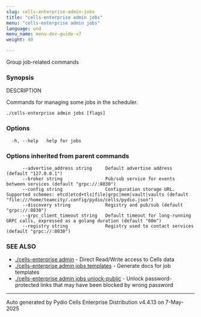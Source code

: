 ```yaml
---
slug: cells-enterprise-admin-jobs
title: "cells-enterprise admin jobs"
menu: "cells-enterprise admin jobs"
language: und
menu_name: menu-dev-guide-v7
weight: 40

---
```

Group job-related commands

### Synopsis


DESCRIPTION

  Commands for managing some jobs in the scheduler.


```
./cells-enterprise admin jobs [flags]
```

### Options

```
  -h, --help   help for jobs
```

### Options inherited from parent commands

```
      --advertise_address string     Default advertise address (default "127.0.0.1")
      --broker string                Pub/sub service for events between services (default "grpc://:8030")
      --config string                Configuration storage URL. Supported schemes: etcd|etcd+tls|file|grpc|mem|vault|vaults (default "file:///home/teamcity/.config/pydio/cells/pydio.json")
      --discovery string             Registry and pub/sub (default "grpc://:8030")
      --grpc_client_timeout string   Default timeout for long-running GRPC calls, expressed as a golang duration (default "60m")
      --registry string              Registry used to contact services (default "grpc://:8030")
```

### SEE ALSO

* [./cells-enterprise admin](../cells-enterprise-admin)	 - Direct Read/Write access to Cells data
* [./cells-enterprise admin jobs templates](../cells-enterprise-admin-jobs-templates)	 - Generate docs for job templates
* [./cells-enterprise admin jobs unlock-public](../cells-enterprise-admin-jobs-unlock-public)	 - Unlock password-protected links that may have been blocked by wrong password

---
Auto generated by Pydio Cells Enterprise Distribution v4.4.13 on 7-May-2025
